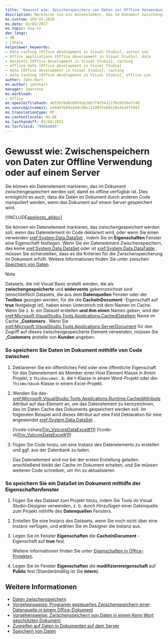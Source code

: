 ```yaml
---
title: 'Gewusst wie: Zwischenspeichern von Daten zur Offline Verwendung oder auf einem Server'
description: Markieren Sie ein Datenelement, das im Dokument zwischengespeichert werden soll, damit es offline verfügbar ist. Dies ermöglicht es, dass die Daten im Dokument durch anderen Code bearbeitet werden können.
ms.custom: SEO-VS-2020
ms.date: 02/02/2017
ms.topic: how-to
dev_langs:
- VB
- CSharp
helpviewer_keywords:
- data caching [Office development in Visual Studio], server use
- Office applications [Office development in Visual Studio], data
- datasets [Office development in Visual Studio], caching
- offline data [Office development in Visual Studio]
- data [Office development in Visual Studio], caching
- data caching [Office development in Visual Studio], offline use
author: John-Hart
ms.author: johnhart
manager: jmartens
ms.workload:
- office
ms.openlocfilehash: ab53676d6c00fdda3bb7f4554321f0c0550e5748
ms.sourcegitcommit: ae6d47b09a439cd0e13180f5e89510e3e347fd47
ms.translationtype: MT
ms.contentlocale: de-DE
ms.lasthandoff: 02/08/2021
ms.locfileid: "99954045"
---
```

# <a name="how-to-cache-data-for-use-offline-or-on-a-server"></a>Gewusst wie: Zwischenspeichern von Daten zur Offline Verwendung oder auf einem Server
  Sie können ein Datenelement markieren, das im Dokument zwischengespeichert werden soll, damit es offline verfügbar ist. Dies ermöglicht es auch, dass die Daten im Dokument durch anderen Code manipuliert werden, wenn das Dokument auf einem Server gespeichert wird.

 [!INCLUDE[appliesto_alldoc](../vsto/includes/appliesto-alldoc-md.md)]

 Sie können ein Datenelement markieren, das zwischengespeichert werden soll, wenn das Datenelement im Code deklariert wird, oder wenn Sie einen verwenden <xref:System.Data.DataSet> , indem Sie im **Eigenschaften** Fenster eine Eigenschaft festlegen. Wenn Sie ein Datenelement Zwischenspeichern, das keine <xref:System.Data.DataSet> oder ist <xref:System.Data.DataTable> , müssen Sie sicherstellen, dass es die Kriterien für die Zwischenspeicherung im Dokument erfüllt. Weitere Informationen finden Sie unter zwischen [Speichern von Daten](../vsto/caching-data.md).

> [!NOTE]
> Datasets, die mit Visual Basic erstellt werden, die als **zwischengespeicherte** und **widervents** gekennzeichnet sind (einschließlich Datasets, die aus dem **Datenquellen** Fenster oder der **Toolbox** gezogen werden, für die die **CacheInDocument** -Eigenschaft auf **true** festgelegt ist), haben einen Unterstrich mit dem Namen im Cache. Wenn Sie z. b. ein Dataset erstellen **und ihm einen** Namen geben, wird der <xref:Microsoft.VisualStudio.Tools.Applications.CachedDataItem> Name im Cache **_Customers** . Wenn Sie <xref:Microsoft.VisualStudio.Tools.Applications.ServerDocument> für den Zugriff auf dieses zwischengespeicherte Element verwenden, müssen Sie **_Customers** anstelle von **Kunden** angeben.

### <a name="to-cache-data-in-the-document-using-code"></a>So speichern Sie Daten im Dokument mithilfe von Code zwischen

1. Deklarieren Sie ein öffentliches Feld oder eine öffentliche Eigenschaft für das Datenelement als Member einer Host Element Klasse in Ihrem Projekt, z `ThisDocumen` . b. die t-Klasse in einem Word-Projekt oder die- `ThisWorkbook` Klasse in einem Excel-Projekt.

2. Wenden Sie das- <xref:Microsoft.VisualStudio.Tools.Applications.Runtime.CachedAttribute> Attribut auf das-Element an, um das Datenelement zu kennzeichnen, das im Daten Cache des Dokuments gespeichert werden soll. Im folgenden Beispiel wird dieses Attribut auf eine Feld Deklaration für eine angewendet <xref:System.Data.DataSet> .

     [!code-csharp[Trin_VstcoreDataExcel#11](../vsto/codesnippet/CSharp/Trin_VstcoreDataExcelCS/Sheet1.cs#11)]
     [!code-vb[Trin_VstcoreDataExcel#11](../vsto/codesnippet/VisualBasic/Trin_VstcoreDataExcelVB/Sheet1.vb#11)]

3. Fügen Sie Code hinzu, um eine Instanz des Datenelements zu erstellen und ggf. aus der Datenbank zu laden.

     Das Datenelement wird nur bei der ersten Erstellung geladen. anschließend bleibt der Cache im Dokument erhalten, und Sie müssen weiteren Code schreiben, um ihn zu aktualisieren.

### <a name="to-cache-a-dataset-in-the-document-by-using-the-properties-window"></a>So speichern Sie ein DataSet im Dokument mithilfe der Eigenschaftenfenster

1. Fügen Sie das Dataset zum Projekt hinzu, indem Sie Tools im Visual Studio-Designer verwenden, z. b. durch Hinzufügen einer Datenquelle zum Projekt mithilfe des **Datenquellen** Fensters.

2. Erstellen Sie eine Instanz des Datasets, wenn Sie noch nicht über eine Instanz verfügen, und wählen Sie im Designer die Instanz aus.

3. Legen Sie im Fenster **Eigenschaften** die **CacheInDocument** -Eigenschaft auf **true** fest.

     Weitere Informationen finden Sie unter [Eigenschaften in Office-Projekten](../vsto/properties-in-office-projects.md).

4. Legen Sie im Fenster **Eigenschaften** die **modifizierereigenschaft** auf **Public** fest (Standardmäßig ist Sie **intern**).

## <a name="see-also"></a>Weitere Informationen
- [Daten zwischenspeichern](../vsto/caching-data.md)
- [Vorgehensweise: Programm gesteuertes Zwischenspeichern einer Datenquelle in einem Office-Dokument](../vsto/how-to-programmatically-cache-a-data-source-in-an-office-document.md)
- [Vorgehensweise: Zwischenspeichern von Daten in einem Kenn Wort geschützten Dokument](../vsto/how-to-cache-data-in-a-password-protected-document.md)
- [Zugreifen auf Daten in Dokumenten auf dem Server](../vsto/accessing-data-in-documents-on-the-server.md)
- [Speichern von Daten](../data-tools/save-data-back-to-the-database.md)
